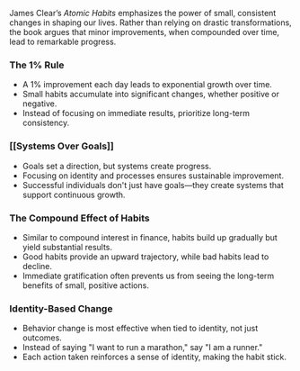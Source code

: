 James Clear’s _Atomic Habits_ emphasizes the power of small, consistent changes in shaping our lives. Rather than relying on drastic transformations, the book argues that minor improvements, when compounded over time, lead to remarkable progress.

### The 1% Rule

- A 1% improvement each day leads to exponential growth over time.
- Small habits accumulate into significant changes, whether positive or negative.
- Instead of focusing on immediate results, prioritize long-term consistency.

### [[Systems Over Goals]]

- Goals set a direction, but systems create progress.
- Focusing on identity and processes ensures sustainable improvement.
- Successful individuals don't just have goals—they create systems that support continuous growth.

### The Compound Effect of Habits

- Similar to compound interest in finance, habits build up gradually but yield substantial results.
- Good habits provide an upward trajectory, while bad habits lead to decline.
- Immediate gratification often prevents us from seeing the long-term benefits of small, positive actions.

### Identity-Based Change

- Behavior change is most effective when tied to identity, not just outcomes.
- Instead of saying "I want to run a marathon," say "I am a runner."
- Each action taken reinforces a sense of identity, making the habit stick.
